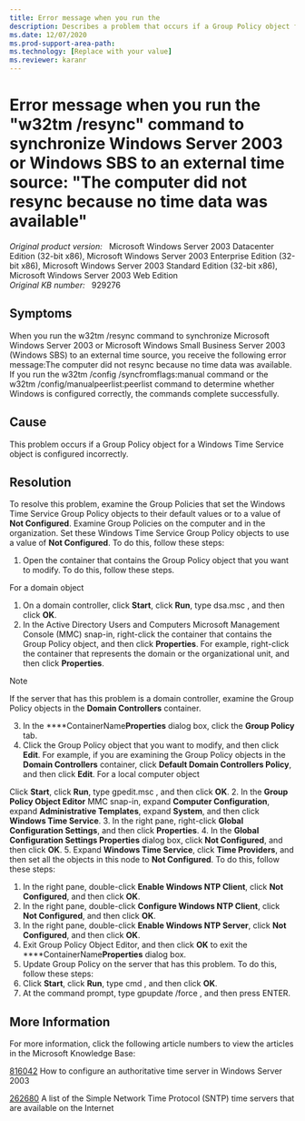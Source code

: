 ```yaml
---
title: Error message when you run the 
description: Describes a problem that occurs if a Group Policy object for a Windows Time Service object is configured incorrectly.
ms.date: 12/07/2020
ms.prod-support-area-path: 
ms.technology: [Replace with your value]
ms.reviewer: karanr
---
```

# Error message when you run the "w32tm /resync" command to synchronize Windows Server 2003 or Windows SBS to an external time source: "The computer did not resync because no time data was available"

_Original product version:_ &nbsp; Microsoft Windows Server 2003 Datacenter Edition (32-bit x86), Microsoft Windows Server 2003 Enterprise Edition (32-bit x86), Microsoft Windows Server 2003 Standard Edition (32-bit x86), Microsoft Windows Server 2003 Web Edition  
_Original KB number:_ &nbsp; 929276

## Symptoms

When you run the w32tm /resync command to synchronize Microsoft Windows Server 2003 or Microsoft Windows Small Business Server 2003 (Windows SBS) to an external time source, you receive the following error message:The computer did not resync because no time data was available.
If you run the w32tm /config /syncfromflags:manual command or the w32tm /config/manualpeerlist:peerlist command to determine whether Windows is configured correctly, the commands complete successfully.

## Cause

This problem occurs if a Group Policy object for a Windows Time Service object is configured incorrectly.

## Resolution

To resolve this problem, examine the Group Policies that set the Windows Time Service Group Policy objects to their default values or to a value of **Not Configured**. Examine Group Policies on the computer and in the organization. Set these Windows Time Service Group Policy objects to use a value of **Not Configured**. To do this, follow these steps:
1. Open the container that contains the Group Policy object that you want to modify. To do this, follow these steps.

For a domain object 
  1. On a domain controller, click **Start**, click **Run**, type dsa.msc , and then click **OK**.
  2. In the Active Directory Users and Computers Microsoft Management Console (MMC) snap-in, right-click the container that contains the Group Policy object, and then click **Properties**. For example, right-click the container that represents the domain or the organizational unit, and then click **Properties**.

> [!NOTE]
> If the server that has this problem is a domain controller, examine the Group Policy objects in the **Domain Controllers** container.
  3. In the ****ContainerName**Properties** dialog box, click the **Group Policy** tab.
  4. Click the Group Policy object that you want to modify, and then click **Edit**. For example, if you are examining the Group Policy objects in the **Domain Controllers** container, click **Default Domain Controllers Policy**, and then click **Edit**.
 For a local computer object 

Click **Start**, click **Run**, type gpedit.msc , and then click **OK**.
2. In the **Group Policy Object Editor** MMC snap-in, expand **Computer Configuration**, expand **Administrative Templates**, expand **System**, and then click **Windows Time Service**.
3. In the right pane, right-click **Global Configuration Settings**, and then click **Properties**.
4. In the **Global Configuration Settings Properties** dialog box, click **Not Configured**, and then click **OK**.
5. Expand **Windows Time Service**, click **Time Providers**, and then set all the objects in this node to **Not Configured**. To do this, follow these steps:
  1. In the right pane, double-click **Enable Windows NTP Client**, click **Not Configured**, and then click **OK**.
  2. In the right pane, double-click **Configure Windows NTP Client**, click **Not Configured**, and then click **OK**.
  3. In the right pane, double-click **Enable Windows NTP Server**, click **Not Configured**, and then click **OK**.
6. Exit Group Policy Object Editor, and then click **OK** to exit the ****ContainerName**Properties** dialog box.
7. Update Group Policy on the server that has this problem. To do this, follow these steps:
  1. Click **Start**, click **Run**, type cmd , and then click **OK**.
  2. At the command prompt, type gpupdate /force , and then press ENTER.

## More Information

For more information, click the following article numbers to view the articles in the Microsoft Knowledge Base:

[816042](https://support.microsoft.com/help/816042) How to configure an authoritative time server in Windows Server 2003  

[262680](https://support.microsoft.com/help/262680) A list of the Simple Network Time Protocol (SNTP) time servers that are available on the Internet
